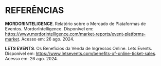 # REFERÊNCIAS

**MORDORINTELIGENCE**. Relatório sobre o Mercado de Plataformas de Eventos. MordorIntelligence. Disponível em: <a>https://www.mordorintelligence.com/market-reports/event-platforms-market<a>. Acesso em: 26 ago. 2024.

**LETS EVENTS**. Os Benefícios da Venda de Ingressos Online. Lets.Events. Disponível em: <a>https://www.letsevents.com/benefits-of-online-ticket-sales<a>. Acesso em: 26 ago. 2024.
